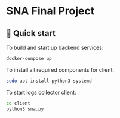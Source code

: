 # SNA Final Project

## 🚀 Quick start

To build and start up backend services:
```bash
docker-compose up
```

To install all required components for client:
```bash
sudo apt install python3-systemd
```

To start logs collector client:
```bash
cd client
python3 sna.py
```
